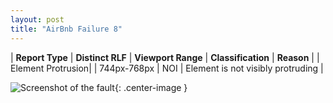 ```yaml
---
layout: post
title: "AirBnb Failure 8"
---
```

| **Report Type** | **Distinct RLF** | **Viewport Range** | **Classification** | **Reason** |
| Element Protrusion|  | 744px-768px | NOI | Element is not visibly protruding | 

![Screenshot of the fault](../../../assets/images/AirBnb/fault8/overflow-Width756.png){: .center-image }